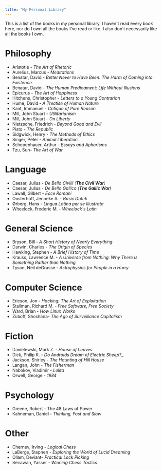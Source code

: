 ```yaml
---
title: "My Personal Library"
---
```


This is a list of the books in my personal library.
I haven't read every book here, nor do I own all the books I've read or like.
I also don't necessarily like all the books I own.

# Philosophy
 
- Aristotle - _The Art of Rhetoric_
- Aurelius, Marcus - _Meditations_
- Benatar, David - _Better Never to Have Been: The Harm of Coming into Existence_
- Benatar, David - _The Human Predicament: Life Without Illusions_
- Epicurus - _The Art of Happiness_
- Hitchens, Christopher - _Letters to a Young Contrarian_
- Hume, David - _A Treatise of Human Nature_
- Kant, Immanuel - _Critique of Pure Reason_
- Mill, John Stuart - _Utilitarianism_
- Mill, John Stuart - _On Liberty_
- Nietzsche, Friedrich - _Beyond Good and Evil_
- Plato - _The Republic_
- Sidgwick, Henry - _The Methods of Ethics_
- Singer, Peter - _Animal Liberation_
- Schopenhauer, Arthur - _Essays and Aphorisms_
- Tzu, Sun- _The Art of War_

# Language

- Caesar, Julius - _De Bello Civilli (**The Civil War**)_
- Caesar, Julius - _De Bello Gallico (**The Gallic War**)_
- Lawall, Gilbert - _Ecce Romani_
- Oosterhoff, Jenneke A. - _Basic Dutch_
- Ørberg, Hans - _Lingua Latina per se Illustrata_
- Wheelock, Frederic M. - _Wheelock's Latin_

# General Science

- Bryson, Bill - _A Short History of Nearly Everything_
- Darwin, Charles - _The Origin of Species_
- Hawking, Stephen - _A Brief History of Time_
- Krauss, Lawrence M. - _A Universe from Nothing: Why There Is Something Rather than Nothing_
- Tyson, Neil deGrasse - _Astrophysics for People in a Hurry_

# Computer Science
 
- Ericson, Jon - _Hacking: The Art of Exploitation_
- Stallman, Richard M. - _Free Software, Free Society_
- Ward, Brian - _How Linux Works_
- Zuboff, Shoshana- _The Age of Surveillance Capitalism_

# Fiction
 
- Danielewski, Mark Z. - _House of Leaves_
- Dick, Philip K. - _Do Androids Dream of Electric Sheep?__
- Jackson, Shirley - _The Haunting of Hill House_
- Langan, John - _The Fisherman_
- Nabokov, Vladimir - _Lolita_
- Orwell, George - _1984_

# Psychology

- Greene, Robert - The 48 Laws of Power
- Kahneman, Daniel - _Thinking, Fast and Slow_
 
# Other
 
- Chernev, Irving - _Logical Chess_
- LaBerge, Stephen - _Exploring the World of Lucid Dreaming_
- Ollam, Deviant- _Practical Lock Picking_
- Seirawan, Yasser - _Winning Chess Tactics_
 
